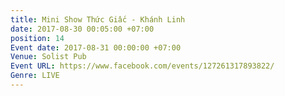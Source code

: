```yaml
---
title: Mini Show Thức Giấc - Khánh Linh
date: 2017-08-30 00:05:00 +07:00
position: 14
Event date: 2017-08-31 00:00:00 +07:00
Venue: Solist Pub
Event URL: https://www.facebook.com/events/127261317893822/
Genre: LIVE
---
```



